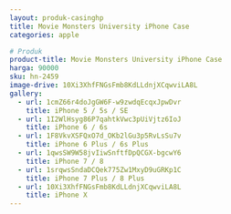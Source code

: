 ```yaml
---
layout: produk-casinghp
title: Movie Monsters University iPhone Case
categories: apple

# Produk
product-title: Movie Monsters University iPhone Case
harga: 90000
sku: hn-2459
image-drive: 10Xi3XhfFNGsFmb8KdLLdnjXCqwviLA8L
gallery:
  - url: 1cmZ66r4doJgGW6F-w9zwdqEcqxJpwDvr
    title: iPhone 5 / 5s / SE
  - url: 1I2WlHsyg86P7qahtkVwc3pUiVjtz6IoJ
    title: iPhone 6 / 6s
  - url: 1F8VkvXSFQxO7d_OKb2lGu3p5RvLsSu7v
    title: iPhone 6 Plus / 6s Plus
  - url: 1qwsSW9W58jvIiwSnftfDpQCGX-bgcwY6
    title: iPhone 7 / 8
  - url: 1srqwsSndaDCQek775Zw1MxyD9uGRKp1C
    title: iPhone 7 Plus / 8 Plus
  - url: 10Xi3XhfFNGsFmb8KdLLdnjXCqwviLA8L
    title: iPhone X
---
```

